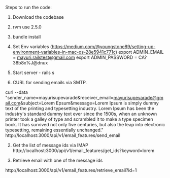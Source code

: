 Steps to run the code:

1. Download the codebase
2. rvm use 2.5.0
3. bundle install
4. Set Env variables (https://medium.com/@youngstone89/setting-up-environment-variables-in-mac-os-28e5941c771c)
		export ADMIN_EMAIL = mayuri.railstest@gmail.com
		export ADMIN_PASSWORD = CA?38b8x%J@dnux
4. Start server - rails s


1. CURL for sending emails via SMTP. 

curl --data "sender_name=mayurisupevarade&receiver_email=mayurisupevarade@gmail.com&subject=Lorem Epsum&message=Lorem Ipsum is simply dummy text of the printing and typesetting industry. Lorem Ipsum has been the industry's standard dummy text ever since the 1500s, when an unknown printer took a galley of type and scrambled it to make a type specimen book. It has survived not only five centuries, but also the leap into electronic typesetting, remaining essentially unchanged." http://localhost:3000/api/v1/email_features/send_email

2. Get the list of message ids via IMAP 
http://localhost:3000/api/v1/email_features/get_ids?keyword=lorem

3. Retrieve email with one of the message ids

http://localhost:3000/api/v1/email_features/retrieve_email?id=1
